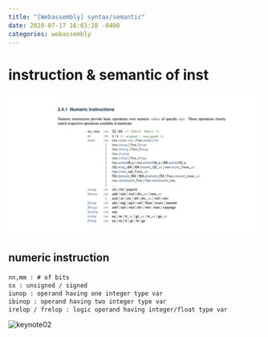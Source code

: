 ```yaml
---
title: "[Webassembly] syntax/semantic"
date: 2020-07-17 16:03:28 -0400
categories: webassembly
---
```

# instruction & semantic of inst
![keynote01](./wasm/wasm.001.jpeg)
## numeric instruction
```
nn,mm : # of bits
sx : unsigned / signed
iunop : operand having one integer type var
ibinop : operand having two integer type var
irelop / frelop : logic operand having integer/float type var
```
![keynote02](./_post/wasm/wasm.002.jpeg)
